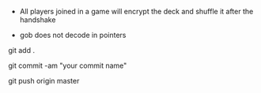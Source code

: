 -   All players joined in a game will encrypt the deck and shuffle it after the handshake

-   gob does not decode in pointers

git add .

git commit -am "your commit name"

git push origin master

